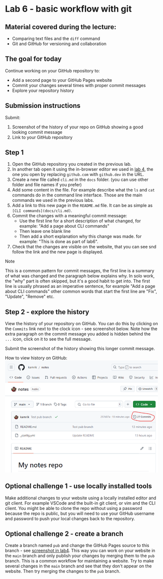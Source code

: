 # Lab 6 - basic workflow with git

## Material covered during the lecture:
- Comparing text files and the `diff` command
- Git and GitHub for versioning and collaboration

## The goal for today
Continue working on your GitHub repository to:
- Add a second page to your GitHub Pages website
- Commit your changes several times with proper commit messages
- Explore your repository history


## Submission instructions
Submit:
1. Screenshot of the history of your repo on GitHub showing a good looking commit message
1. Link to your GitHub repository

## Step 1
1. Open the GitHub repository you created in the previous lab.
1. In another tab open it using the in-browser editor we used in [lab 4](lab4-GitHubPages.md), the one you open by replacing `github.com` with `github.dev` in the URL.
1. Create a new file called `cli.md` in the `docs` folder. (you can use other folder and file names if you prefer)
1. Add some content in the file. For example describe what the `ls` and `cat` commands do in the command line interface. Those are the main commands we used in the previous labs.
1. Add a link to this new page in the `README.md` file. It can be as simple as `[CLI commands](docs/cli.md)`.
1. Commit the changes with a meaningful commit message:
    - Use the first line for a short description of what changed, for example: "Add a page about CLI commands"
    - Then leave one blank line
    - Then add a short explanation why this change was made. for example: "This is done as part of lab6".
1. Check that the changes are visible on the website, that you can see snd follow the link and the new page is displayed.

> [!NOTE]
> This is a common pattern for commit messages, the first line is a summary of what was changed and the paragraph below explains why. In solo work, the "why" part is often skipped, but it's a good habit to get into. The first line is usually phrased as an imperative sentence, for example "Add a page about CLI commands" other common words that start the first line are "Fix", "Update", "Remove" etc.

## Step 2 - explore the history
View the history of your repository on GitHub. You can do this by clicking on the `Commits` link next to the clock icon - see screenshot below. Note how the extra paragraph on the commit message you added is hidden behind the `...` icon, click on it to see the full message.

Submit the screenshot of the history showing this longer commit message.

How to view history on GitHub:
![GitHub history](img/GitHub_history.png)


## Optional challenge 1 - use locally installed tools
Make additional changes to your website using a locally installed editor and git client. For example VSCode and the built-in git client, or vim and the CLI client. You might be able to clone the repo without using a password because the repo is public, but you will need to use your GitHub username and password to push your local changes back to the repository.

## Optional challenge 2 - create a branch
Create a branch named `pub` and change the GitHub Pages source to this branch - see
[screenshot in lab4](lab4-GitHubPages.md#step-1---enable-github-pages-on-your-repo).
This way you can work on your website in the `main` branch and only publish your changes by merging them to the `pub` branch. This is a common workflow for maintaining a website. Try to make several changes in the `main` branch and see that they don't appear on the website. Then try merging the changes to the `pub` branch.
